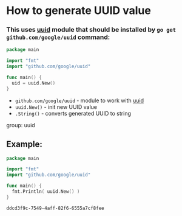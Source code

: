 # How to generate UUID value

### This uses [uuid](https://pkg.go.dev/github.com/google/uuid#section-readme) module that should be installed by `go get github.com/google/uuid` command:

```go
package main

import "fmt"
import "github.com/google/uuid"

func main() {
  uid = uuid.New()
}
```

- `github.com/google/uuid` - module to work with [uuid](https://pkg.go.dev/github.com/google/uuid#section-readme)
- `uuid.New()` - init new UUID value
- `.String()` - converts generated UUID to string

group: uuid

## Example: 
```go
package main

import "fmt"
import "github.com/google/uuid"

func main() {
  fmt.Println( uuid.New() )
}
```
```
ddcd3f9c-7549-4aff-82f6-6555a7cf8fee

```

